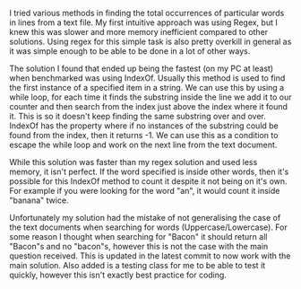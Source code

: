 I tried various methods in finding the total occurrences of particular words in lines from a text file. My first intuitive approach was using Regex, but I knew this was slower and more memory inefficient compared to other solutions. Using regex for this simple task is also pretty overkill in general as it was simple enough to be able to be done in a lot of other ways.

The solution I found that ended up being the fastest (on my PC at least) when benchmarked was using IndexOf. Usually this method is used to find the first instance of a specified item in a string. We can use this by using a while loop, for each time it finds the substring inside the line we add it to our counter and then search from the index just above the index where it found it. This is so it doesn't keep finding the same substring over and over. IndexOf has the property where if no instances of the substring could be found from the index, then it returns -1. We can use this as a condition to escape the while loop and work on the next line from the text document.

While this solution was faster than my regex solution and used less memory, it isn't perfect. If the word specified is inside other words, then it's possible for this IndexOf method to count it despite it not being on it's own. For example if you were looking for the word "an", it would count it inside "banana" twice.

Unfortunately my solution had the mistake of not generalising the case of the text documents when searching for words (Uppercase/Lowercase). For some reason I thought when searching for "Bacon" it should return all "Bacon"s and no "bacon"s, however this is not the case with the main question received. This is updated in the latest commit to now work with the main solution. Also added is a testing class for me to be able to test it quickly, however this isn't exactly best practice for coding.
